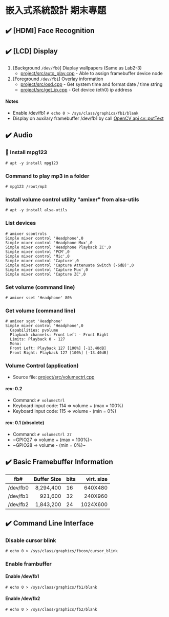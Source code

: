 # 嵌入式系統設計 期末專題


## :heavy_check_mark: [HDMI] Face Recognition



## :heavy_check_mark: [LCD] Display

### 
1. [Background `/dev/fb0`] Diaplay wallpapers (Same as Lab2-3)
   - [project/src/auto_play.cpp](https://github.com/TommyLin/EmbeddedSystem2020/blob/main/project/src/auto_play.cpp) - Able to assign framebuffer device node
1. [Foreground `/dev/fb1`] Overlay information
   - [project/src/osd.cpp](https://github.com/TommyLin/EmbeddedSystem2020/blob/main/project/src/osd.cpp) - Get system time and format date / time string
   - [project/src/get_ip.cpp](https://github.com/TommyLin/EmbeddedSystem2020/blob/main/project/src/get_ip.cpp) - Get device (eth0) ip address

#### Notes
   - Enable /dev/fb1 `# echo 0 > /sys/class/graphics/fb1/blank`
   - Display on auxilary framebuffer /dev/fb1 by call [OpenCV api cv::putText](https://github.com/TommyLin/EmbeddedSystem2020/blob/main/project/src/osd.cpp)
   

## :heavy_check_mark: Audio

### :cake: Install mpg123
`# apt -y install mpg123`

### Command to play mp3 in a folder
`# mpg123 /root/mp3`

### Install volume control utility "amixer" from alsa-utils
`# apt -y install alsa-utils`

### List devices
```
# amixer scontrols
Simple mixer control 'Headphone',0
Simple mixer control 'Headphone Mux',0
Simple mixer control 'Headphone Playback ZC',0
Simple mixer control 'PCM',0
Simple mixer control 'Mic',0
Simple mixer control 'Capture',0
Simple mixer control 'Capture Attenuate Switch (-6dB)',0
Simple mixer control 'Capture Mux',0
Simple mixer control 'Capture ZC',0
```
### Set volume (command line)
`# amixer sset 'Headphone' 80%`

### Get volume (command line)
```
# amixer sget 'Headphone'
Simple mixer control 'Headphone',0
  Capabilities: pvolume
  Playback channels: Front Left - Front Right
  Limits: Playback 0 - 127
  Mono:
  Front Left: Playback 127 [100%] [-13.40dB]
  Front Right: Playback 127 [100%] [-13.40dB]
```

### Volume Control (application)
- Source file: [project/src/volumectrl.cpp](https://github.com/TommyLin/EmbeddedSystem2020/blob/main/project/src/volumectrl.cpp)

#### rev: 0.2
- Command: `# volumectrl`
- Keyboard input code: 114 => volume +  (max = 100%)
- Keyboard input code: 115 => volume -  (min =   0%)
#### rev: 0.1 (obsolete)

- Command: `# volumectrl 27`
- ~GPIO27 => volume + (max = 100%)~
- ~GPIO28 => volume - (min = 0%)~


## :heavy_check_mark: Basic Framebuffer Information
| fb#      | Buffer Size | bits | virt. size |
| -------- | ----------: | ---- | ---------: |
| /dev/fb0 |   8,294,400 |  16  |    640X480 |
| /dev/fb1 |     921,600 |  32  |    240X960 |
| /dev/fb2 |   1,843,200 |  24  |   1024X600 |


## :heavy_check_mark: Command Line Interface

### Disable cursor blink
`# echo 0 > /sys/class/graphics/fbcon/cursor_blink`

### Enable frambuffer

#### Enable /dev/fb1
`# echo 0 > /sys/class/graphics/fb1/blank`

#### Enable /dev/fb2
`# echo 0 > /sys/class/graphics/fb2/blank`
